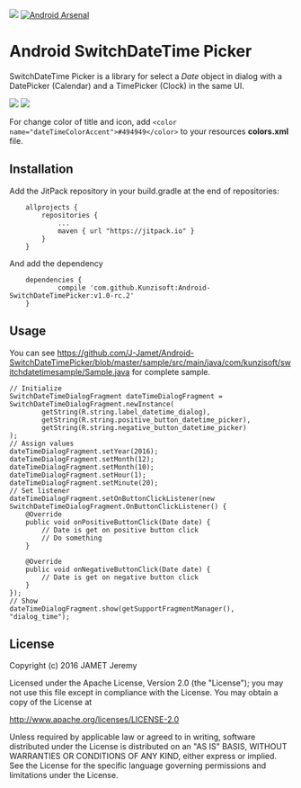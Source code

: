 [![](https://jitpack.io/v/Kunzisoft/Android-SwitchDateTimePicker.svg)](https://jitpack.io/#Kunzisoft/Android-SwitchDateTimePicker) [![Android Arsenal](https://img.shields.io/badge/Android%20Arsenal-SwitchDateTimePicker-blue.svg?style=flat)](http://android-arsenal.com/details/1/4513)

# Android SwitchDateTime Picker

SwitchDateTime Picker is a library for select a *Date* object in dialog with a DatePicker (Calendar) and a TimePicker (Clock) in the same UI.

<img src="https://raw.githubusercontent.com/J-Jamet/Android-SwitchDateTimePicker/master/art/demo1.gif">

<img src="https://raw.githubusercontent.com/J-Jamet/Android-SwitchDateTimePicker/master/art/demo2.gif">

For change color of title and icon, add
`<color name="dateTimeColorAccent">#494949</color>` to your resources **colors.xml** file.

## Installation
Add the JitPack repository in your build.gradle at the end of repositories:
```
	allprojects {
		repositories {
			...
			maven { url "https://jitpack.io" }
		}
	}
```
And add the dependency
```
	dependencies {
	        compile 'com.github.Kunzisoft:Android-SwitchDateTimePicker:v1.0-rc.2'
	}
```

## Usage
You can see
https://github.com/J-Jamet/Android-SwitchDateTimePicker/blob/master/sample/src/main/java/com/kunzisoft/switchdatetimesample/Sample.java
for complete sample.


```
// Initialize
SwitchDateTimeDialogFragment dateTimeDialogFragment = SwitchDateTimeDialogFragment.newInstance(
        getString(R.string.label_datetime_dialog),
        getString(R.string.positive_button_datetime_picker),
        getString(R.string.negative_button_datetime_picker)
);
// Assign values
dateTimeDialogFragment.setYear(2016);
dateTimeDialogFragment.setMonth(12);
dateTimeDialogFragment.setMonth(10);
dateTimeDialogFragment.setHour(1);
dateTimeDialogFragment.setMinute(20);
// Set listener
dateTimeDialogFragment.setOnButtonClickListener(new SwitchDateTimeDialogFragment.OnButtonClickListener() {
    @Override
    public void onPositiveButtonClick(Date date) {
        // Date is get on positive button click
        // Do something
    }

    @Override
    public void onNegativeButtonClick(Date date) {
        // Date is get on negative button click
    }
});
// Show
dateTimeDialogFragment.show(getSupportFragmentManager(), "dialog_time");
```

## License

Copyright (c) 2016 JAMET Jeremy

Licensed under the Apache License, Version 2.0 (the "License");
you may not use this file except in compliance with the License.
You may obtain a copy of the License at

http://www.apache.org/licenses/LICENSE-2.0

Unless required by applicable law or agreed to in writing, software
distributed under the License is distributed on an "AS IS" BASIS,
WITHOUT WARRANTIES OR CONDITIONS OF ANY KIND, either express or implied.
See the License for the specific language governing permissions and
limitations under the License.
